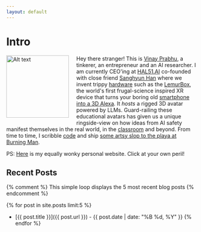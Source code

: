 ```yaml
---
layout: default
---
```



# Intro

<img title="https://raw.githubusercontent.com/vinayprabhu/alignchronicles/refs/heads/main/assets/images/general/me.JPG" alt="Alt text" style="float: left; margin-right: 20px; margin-bottom: 10px;" width="165">

Hey there stranger\!  This is [Vinay Prabhu](https://scholar.google.com/citations?user=5Lck_J0AAAAJ&hl=en), a tinkerer, an entrepreneur and an AI researcher. I am currently CEO'ing at [HAL51.AI](https://hal51.ai/) co-founded with close friend [Sanghyun Han](https://www.linkedin.com/in/jjangsangy/) where we invent trippy [hardware](https://hal51.ai/) such as the [LemurBox](https://www.youtube.com/watch?v=caEJpOOrN1k&ab_channel=HAL51), the world's first frugal-science inspired XR device that turns your boring old [smartphone into a 3D Alexa](https://www.amazon.com/dp/B0DPV2PYBP). It *hosts* a rigged 3D avatar powered by LLMs. Guard-railing these educational avatars has given us a unique ringside-view on how ideas from AI safety manifest themselves in the real world, in the [classroom](https://www.youtube.com/watch?v=J-ihwfPD3YA) and beyond.
From time to time, I scribble [code](https://github.com/vinayprabhu) and ship [some artsy slop to the playa at Burning Man](https://youtu.be/sMcYkzWC2rI?feature=shared).  
 
 PS: [Here](https://www.vinayprabhu.com/) is my equally wonky personal website. Click at your own peril!

## Recent Posts

{% comment %}
This simple loop displays the 5 most recent blog posts
{% endcomment %}

{% for post in site.posts limit:5 %}
* [{{ post.title }}]({{ post.url }}) - {{ post.date | date: "%B %d, %Y" }}
{% endfor %}
